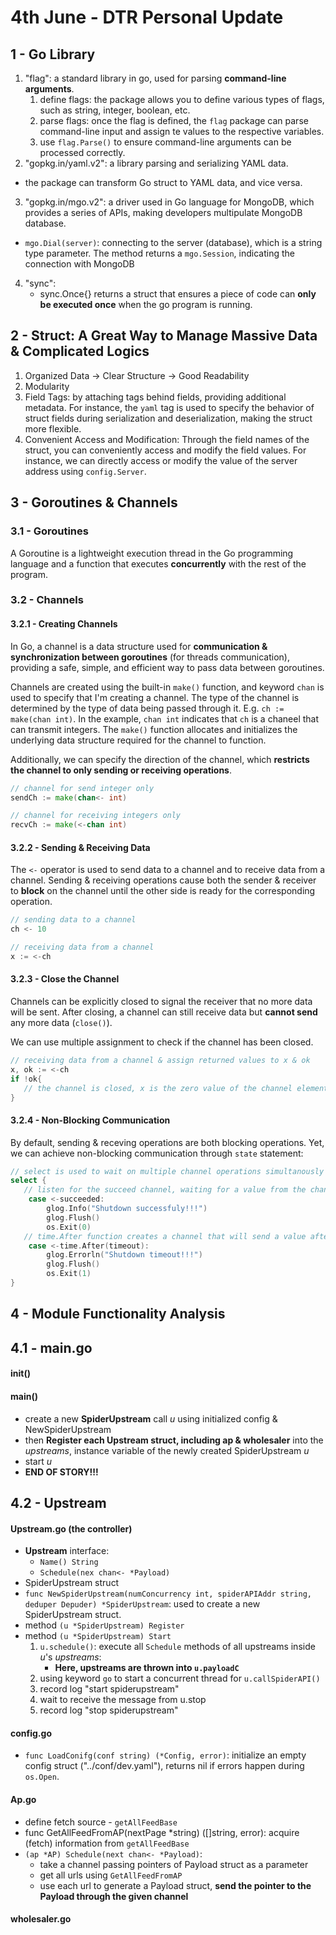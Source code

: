 # 4th June - DTR Personal Update
## 1 - Go Library
1. "flag": a standard library in go, used for parsing **command-line arguments**.
   1. define flags: the package allows you to define various types of flags, such as string, integer, boolean, etc.
   2. parse flags: once the flag is defined, the `flag` package can parse command-line input and assign te values to the respective variables.
   3. use `flag.Parse()` to ensure command-line arguments can be processed correctly.
2. "gopkg.in/yaml.v2": a library parsing and serializing YAML data.
  - the package can transform Go struct to YAML data, and vice versa.
3. "gopkg.in/mgo.v2": a driver used in Go language for MongoDB, which provides a series of APIs, making developers multipulate MongoDB database.
  - `mgo.Dial(server)`: connecting to the server (database), which is a string type parameter. The method returns a `mgo.Session`, indicating the connection with MongoDB
4. "sync":
   - sync.Once{} returns a struct that ensures a piece of code can **only be executed once** when the go program is running.

## 2 - Struct: A Great Way to Manage Massive Data & Complicated Logics
1. Organized Data -> Clear Structure -> Good Readability
2. Modularity
3. Field Tags: by attaching tags behind fields, providing additional metadata. For instance, the `yaml` tag is used to specify the behavior of struct fields during serialization and deserialization, making the struct more flexible.
4. Convenient Access and Modification: Through the field names of the struct, you can conveniently access and modify the field values.
For instance, we can directly access or modify the value of the server address using `config.Server`.

## 3 - Goroutines & Channels
### 3.1 - Goroutines
A Goroutine is a lightweight execution thread in the Go programming language and a function that executes **concurrently** with the rest of the program.
### 3.2 - Channels
#### 3.2.1 - Creating Channels
In Go, a channel is a data structure used for **communication & synchronization between goroutines** (for threads communication), providing a safe, simple, and efficient way to pass data between goroutines.

Channels are created using the built-in `make()` function, and keyword `chan` is used to specify that I'm creating a channel. The type of the channel is determined by the type of data being passed through it. E.g. `ch := make(chan int)`. In the example, `chan int` indicates that `ch` is a chaneel that can transmit integers. The `make()` function allocates and initializes the underlying data structure required for the channel to function.

Additionally, we can specify the direction of the channel, which **restricts the channel to only sending or receiving operations**. 
```go
// channel for send integer only
sendCh := make(chan<- int)

// channel for receiving integers only
recvCh := make(<-chan int)
```

#### 3.2.2 - Sending & Receiving Data
The `<-` operator is used to send data to a channel and to receive data from a channel. Sending & receiving operations cause both the sender & receiver to **block** on the channel until the other side is ready for the corresponding operation.
```go
// sending data to a channel
ch <- 10

// receiving data from a channel
x := <-ch
```
#### 3.2.3 - Close the Channel
Channels can be explicitly closed to signal the receiver that no more data will be sent. After closing, a channel can still receive data but **cannot send** any more data (`close()`). 

We can use multiple assignment to check if the channel has been closed. 
```go
// receiving data from a channel & assign returned values to x & ok
x, ok := <-ch
if !ok{
   // the channel is closed, x is the zero value of the channel element type
}
```

#### 3.2.4 - Non-Blocking Communication
By default, sending & receving operations are both blocking operations. Yet, we can achieve non-blocking communication through `state` statement:
```go
// select is used to wait on multiple channel operations simultanously
select {
   // listen for the succeed channel, waiting for a value from the channel
	case <-succeeded:
		glog.Info("Shutdown successfuly!!!")
		glog.Flush()
		os.Exit(0)
   // time.After function creates a channel that will send a value after the specified timeout duration
	case <-time.After(timeout):
		glog.Errorln("Shutdown timeout!!!")
		glog.Flush()
		os.Exit(1)
}
```


## 4 - Module Functionality Analysis
## 4.1 - main.go
#### init()
#### main()
- create a new **SpiderUpstream** call _u_ using initialized config & NewSpiderUpstream
- then **Register each Upstream struct, including ap & wholesaler** into the _upstreams_, instance variable of the newly created SpiderUpstream _u_
- start _u_
- **END OF STORY!!!**

## 4.2 - Upstream

#### Upstream.go (the controller)
- **Upstream** interface:
  - `Name() String`
  - `Schedule(nex chan<- *Payload)`
- SpiderUpstream struct
- `func NewSpiderUpstream(numConcurrency int, spiderAPIAddr string, deduper Depuder) *SpiderUpstream`: used to create a new SpiderUpstream struct.
- method `(u *SpiderUpstream) Register`
- method `(u *SpiderUpstream) Start`
  1. `u.schedule()`: execute all `Schedule` methods of all upstreams inside _u_'s _upstreams_:
     - **Here, upstreams are thrown into `u.payloadC`**
  3. using keyword `go` to start a concurrent thread for `u.callSpiderAPI()`
  4. record log "start spiderupstream"
  5. wait to receive the message from u.stop
  6. record log "stop spiderupstream"

#### config.go
- `func LoadConifg(conf string) (*Config, error)`: initialize an empty config struct ("../conf/dev.yaml"), returns nil if errors happen during `os.Open`.

#### Ap.go
- define fetch source - `getAllFeedBase`
- func GetAllFeedFromAP(nextPage *string) ([]string, error): acquire (fetch) information from `getAllFeedBase`
- `(ap *AP) Schedule(next chan<- *Payload)`:
  - take a channel passing pointers of Payload struct as a parameter
  - get all urls using `GetAllFeedFromAP`
  - use each url to generate a Payload struct, **send the pointer to the Payload through the given channel**

#### wholesaler.go
